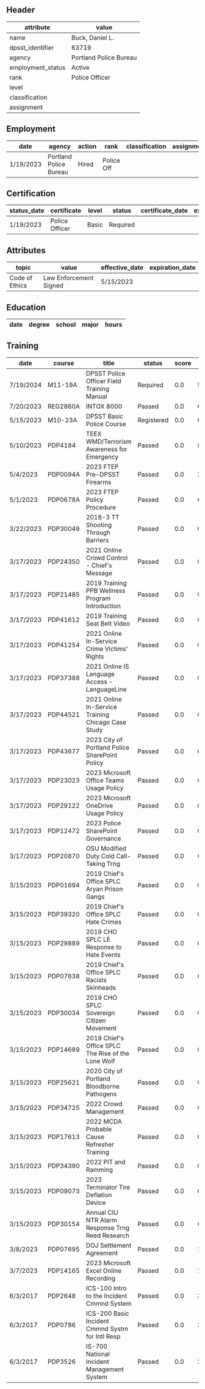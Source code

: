 ## Header
| attribute | value |
| --------- | ----- |
| name | Buck, Daniel L. |
| dpsst_identifier | 63719 |
| agency | Portland Police Bureau |
| employment_status | Active |
| rank | Police Officer |
| level |  |
| classification |  |
| assignment |  |
## Employment
| date | agency | action | rank | classification | assignment |
| ---- | ------ | ------ | ---- | -------------- | ---------- |
| 1/19/2023 | Portland Police Bureau | Hired | Police Off |  |  |
## Certification
| status_date | certificate | level | status | certificate_date | expiration_date | probation_date |
| ----------- | ----------- | ----- | ------ | ---------------- | --------------- | -------------- |
| 1/19/2023 | Police Officer | Basic | Required |  |  | 7/19/2024 |
## Attributes
| topic | value | effective_date | expiration_date |
| ----- | ----- | -------------- | --------------- |
| Code of Ethics | Law Enforcement Signed | 5/15/2023 |  |
## Education
| date | degree | school | major | hours |
| ---- | ------ | ------ | ----- | ----- |
## Training
| date | course | title | status | score | hours |
| ---- | ------ | ----- | ------ | ----- | ----- |
| 7/19/2024 | M11-19A | DPSST Police Officer Field Training Manual | Required | 0.0 | 50.00 |
| 7/20/2023 | REG2860A | INTOX 8000 | Passed | 0.0 | 6.00 |
| 5/15/2023 | M10-23A | DPSST Basic Police Course | Registered | 0.0 | 640.00 |
| 5/10/2023 | PDP4184 | TEEX WMD/Terrorism Awareness for Emergency | Passed | 0.0 | 8.00 |
| 5/4/2023 | PDP0094A | 2023 FTEP Pre-DPSST Firearms | Passed | 0.0 | 27.00 |
| 5/1/2023 | PDP0678A | 2023 FTEP Policy  Procedure | Passed | 0.0 | 6.00 |
| 3/22/2023 | PDP30049 | 2018-3 TT Shooting Through Barriers | Passed | 0.0 | 0.25 |
| 3/17/2023 | PDP24350 | 2021 Online Crowd Control - Chief's Message | Passed | 0.0 | 0.25 |
| 3/17/2023 | PDP21485 | 2019 Training PPB Wellness Program Introduction | Passed | 0.0 | 0.25 |
| 3/17/2023 | PDP41612 | 2019 Training Seat Belt Video | Passed | 0.0 | 0.25 |
| 3/17/2023 | PDP41254 | 2021 Online In-Service Crime Victims' Rights | Passed | 0.0 | 0.25 |
| 3/17/2023 | PDP37388 | 2021 Online IS Language Access - LanguageLine | Passed | 0.0 | 0.25 |
| 3/17/2023 | PDP44521 | 2021 Online In-Service Training Chicago Case Study | Passed | 0.0 | 0.25 |
| 3/17/2023 | PDP43677 | 2023 City of Portland Police SharePoint Policy | Passed | 0.0 | 0.50 |
| 3/17/2023 | PDP23023 | 2023 Microsoft Office Teams Usage Policy | Passed | 0.0 | 0.25 |
| 3/17/2023 | PDP29122 | 2023 Microsoft OneDrive Usage Policy | Passed | 0.0 | 0.25 |
| 3/17/2023 | PDP12472 | 2023 Police SharePoint Governance | Passed | 0.0 | 0.25 |
| 3/17/2023 | PDP20870 | OSU Modified Duty  Cold Call-Taking Trng | Passed | 0.0 | 0.25 |
| 3/15/2023 | PDP01694 | 2019 Chief's Office SPLC Aryan Prison Gangs | Passed | 0.0 | 0.25 |
| 3/15/2023 | PDP39320 | 2019 Chief's Office SPLC Hate Crimes | Passed | 0.0 | 0.25 |
| 3/15/2023 | PDP29889 | 2019 CHO SPLC LE Response to Hate Events | Passed | 0.0 | 0.25 |
| 3/15/2023 | PDP07638 | 2019 Chief's Office SPLC Racists Skinheads | Passed | 0.0 | 0.25 |
| 3/15/2023 | PDP30034 | 2019 CHO SPLC Sovereign Citizen Movement | Passed | 0.0 | 0.25 |
| 3/15/2023 | PDP14689 | 2019 Chief's Office SPLC The Rise of the Lone Wolf | Passed | 0.0 | 0.25 |
| 3/15/2023 | PDP25621 | 2020 City of Portland Bloodborne Pathogens | Passed | 0.0 | 0.75 |
| 3/15/2023 | PDP34725 | 2022 Crowd Management | Passed | 0.0 | 0.50 |
| 3/15/2023 | PDP17613 | 2022 MCDA Probable Cause Refresher Training | Passed | 0.0 | 0.25 |
| 3/15/2023 | PDP34390 | 2022 PIT and Ramming | Passed | 0.0 | 0.25 |
| 3/15/2023 | PDP09073 | 2023 Terminator Tire Deflation Device | Passed | 0.0 | 0.25 |
| 3/15/2023 | PDP30154 | Annual CIU NTR Alarm Response Trng Reed Research | Passed | 0.0 | 0.25 |
| 3/8/2023 | PDP07695 | DOJ Settlement Agreement | Passed | 0.0 | 1.00 |
| 3/7/2023 | PDP14165 | 2023 Microsoft Excel Online Recording | Passed | 0.0 | 1.00 |
| 6/3/2017 | PDP2648 | ICS-100 Intro to the Incident Cmmnd System | Passed | 0.0 | 3.00 |
| 6/3/2017 | PDP0786 | ICS-200 Basic Incident Cmmnd Systm for Intl Resp | Passed | 0.0 | 3.00 |
| 6/3/2017 | PDP3526 | IS-700 National Incident Management System | Passed | 0.0 | 3.00 |
